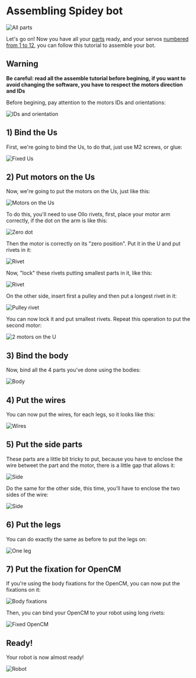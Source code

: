 # Assembling Spidey bot

![All parts](imgs/all-parts.jpg)

Let's go on!
Now you have all your [parts](parts.md) ready, and your servos [numbered from
1 to 12](ids.md), you can follow this tutorial to assemble your bot.

## Warning

**Be careful: read all the assemble tutorial before begining, if you want to
avoid changing the software, you have to respect the motors direction and IDs**

Before begining, pay attention to the motors IDs and orientations:

![IDs and orientation](imgs/ids.jpg)

## 1) Bind the Us

First, we're going to bind the Us, to do that, just use M2 screws, or glue:

![Fixed Us](imgs/fixed-us.jpg)

## 2) Put motors on the Us

Now, we're going to put the motors on the Us, just like this:

![Motors on the Us](imgs/motors-us.jpg)

To do this, you'll need to use Ollo rivets, first, place your motor arm correctly,
if the dot on the arm is like this:

![Zero dot](imgs/zero-dot.jpg)

Then the motor is correctly on its "zero position". Put it in the U and put rivets
in it:

![Rivet](imgs/rivet-u-1.jpg)

Now, "lock" these rivets putting smallest parts in it, like this:

![Rivet](imgs/rivet-u-2.jpg)

On the other side, insert first a pulley and then put a longest rivet in it:

![Pulley rivet](imgs/pulley-rivet.jpg)

You can now lock it and put smallest rivets. Repeat this operation to put the
second motor:

![2 motors on the U](imgs/us-2.jpg)

## 3) Bind the body

Now, bind all the 4 parts you've done using the bodies:

![Body](imgs/body.jpg)

## 4) Put the wires

You can now put the wires, for each legs, so it looks like this:

![Wires](imgs/wires.jpg)

## 5) Put the side parts

These parts are a little bit tricky to put, because you have to enclose the
wire betweet the part and the motor, there is a little gap that allows it:

![Side](imgs/side.jpg)

Do the same for the other side, this time, you'll have to enclose the two
sides of the wire:

![Side](imgs/side2.jpg)

## 6) Put the legs

You can do exactly the same as before to put the legs on:

![One leg](imgs/one-leg.jpg)

## 7) Put the fixation for OpenCM

If you're using the body fixations for the OpenCM, you can now put the fixations on it:

![Body fixations](imgs/opencm-fixations.jpg)

Then, you can bind your OpenCM to your robot using long rivets:

![Fixed OpenCM](imgs/opencm-fixed.jpg)

## Ready!

Your robot is now almost ready!

![Robot](imgs/robot.jpg)
